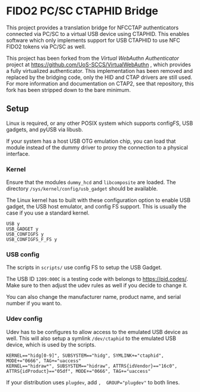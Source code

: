 # FIDO2 PC/SC CTAPHID Bridge

This project provides a translation bridge for NFCCTAP authenticators connected via PC/SC to a virtual USB device using CTAPHID. This enables software which only implements support for USB CTAPHID to use NFC FIDO2 tokens via PC/SC as well.

This project has been forked from the *Virtual WebAuthn Authenticator* project at https://github.com/UoS-SCCS/VirtualWebAuthn , which provides a fully virtualized authenticator. This implementation has been removed and replaced by the bridging code, only the HID and CTAP drivers are still used. For more information and documentation on CTAP2, see that repository, this fork has been stripped down to the bare minimum.

## Setup

Linux is required, or any other POSIX system which supports configFS, USB gadgets, and pyUSB via libusb.

If your system has a host USB OTG emulation chip, you can load that module instead of the dummy driver to proxy the connection to a physical interface.

### Kernel

Ensure that the modules `dummy_hcd` and `libcomposite` are loaded. The directory `/sys/kernel/config/usb_gadget` should be available.

The Linux kernel has to built with these configuration option to enable USB gadget, the USB host emulator, and config FS support. This is usually the case if you use a standard kernel.

```
USB y
USB_GADGET y
USB_CONFIGFS y
USB_CONFIGFS_F_FS y
```

### USB config

The scripts in `scripts/` use config FS to setup the USB Gadget. 

The USB ID `1209:000C` is a testing code with belongs to https://pid.codes/. Make sure to then adjust the udev rules as well if you decide to change it.

You can also change the manufacturer name, product name, and serial number if you want to.
### Udev config

Udev has to be configures to allow access to the emulated USB device as well. This will also setup a symlink `/dev/ctaphid` to the emulated USB device, which is used by the scripts.

```
KERNEL=="hidg[0-9]", SUBSYSTEM=="hidg", SYMLINK+="ctaphid", MODE+="0666", TAG+="uaccess"
KERNEL=="hidraw*", SUBSYSTEM=="hidraw", ATTRS{idVendor}=="16c0", ATTRS{idProduct}=="05df", MODE+="0666", TAG+="uaccess"
```

If your distribution uses `plugdev`, add `,  GROUP="plugdev"` to both lines.